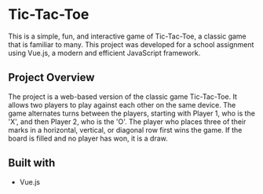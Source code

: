 # Tic-Tac-Toe
This is a simple, fun, and interactive game of Tic-Tac-Toe, a classic game that is familiar to many. This project was developed for a school assignment using Vue.js, a modern and efficient JavaScript framework.

## Project Overview
The project is a web-based version of the classic game Tic-Tac-Toe. It allows two players to play against each other on the same device. The game alternates turns between the players, starting with Player 1, who is the 'X', and then Player 2, who is the 'O'. The player who places three of their marks in a horizontal, vertical, or diagonal row first wins the game. If the board is filled and no player has won, it is a draw.

## Built with
- Vue.js

